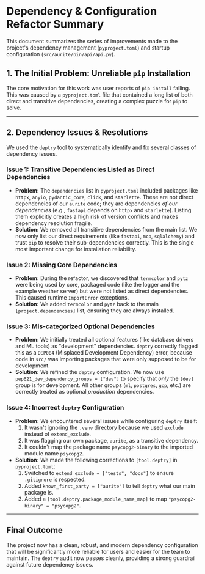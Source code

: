 # Dependency & Configuration Refactor Summary

This document summarizes the series of improvements made to the project's dependency management (`pyproject.toml`) and startup configuration (`src/aurite/bin/api/api.py`).

## 1. The Initial Problem: Unreliable `pip` Installation

The core motivation for this work was user reports of `pip install` failing. This was caused by a `pyproject.toml` file that contained a long list of both direct and transitive dependencies, creating a complex puzzle for `pip` to solve.

---

## 2. Dependency Issues & Resolutions

We used the `deptry` tool to systematically identify and fix several classes of dependency issues.

### Issue 1: Transitive Dependencies Listed as Direct Dependencies

*   **Problem:** The `dependencies` list in `pyproject.toml` included packages like `httpx`, `anyio`, `pydantic_core`, `click`, and `starlette`. These are not direct dependencies of our `aurite` code; they are dependencies *of our dependencies* (e.g., `fastapi` depends on `httpx` and `starlette`). Listing them explicitly creates a high risk of version conflicts and makes dependency resolution fragile.
*   **Solution:** We removed all transitive dependencies from the main list. We now only list our direct requirements (like `fastapi`, `mcp`, `sqlalchemy`) and trust `pip` to resolve their sub-dependencies correctly. This is the single most important change for installation reliability.

### Issue 2: Missing Core Dependencies

*   **Problem:** During the refactor, we discovered that `termcolor` and `pytz` were being used by core, packaged code (like the logger and the example weather server) but were not listed as direct dependencies. This caused runtime `ImportError` exceptions.
*   **Solution:** We added `termcolor` and `pytz` back to the main `[project.dependencies]` list, ensuring they are always installed.

### Issue 3: Mis-categorized Optional Dependencies

*   **Problem:** We initially treated all optional features (like database drivers and ML tools) as "development" dependencies. `deptry` correctly flagged this as a `DEP004` (Misplaced Development Dependency) error, because code in `src/` was importing packages that were only supposed to be for development.
*   **Solution:** We refined the `deptry` configuration. We now use `pep621_dev_dependency_groups = ["dev"]` to specify that *only* the `[dev]` group is for development. All other groups (`ml`, `postgres`, `gcp`, etc.) are correctly treated as optional *production* dependencies.

### Issue 4: Incorrect `deptry` Configuration

*   **Problem:** We encountered several issues while configuring `deptry` itself:
    1.  It wasn't ignoring the `.venv` directory because we used `exclude` instead of `extend_exclude`.
    2.  It was flagging our own package, `aurite`, as a transitive dependency.
    3.  It couldn't map the package name `psycopg2-binary` to the imported module name `psycopg2`.
*   **Solution:** We made the following corrections to `[tool.deptry]` in `pyproject.toml`:
    1.  Switched to `extend_exclude = ["tests", "docs"]` to ensure `.gitignore` is respected.
    2.  Added `known_first_party = ["aurite"]` to tell `deptry` what our main package is.
    3.  Added a `[tool.deptry.package_module_name_map]` to map `"psycopg2-binary" = "psycopg2"`.

---

## Final Outcome

The project now has a clean, robust, and modern dependency configuration that will be significantly more reliable for users and easier for the team to maintain. The `deptry` audit now passes cleanly, providing a strong guardrail against future dependency issues.
